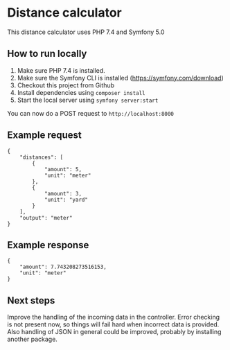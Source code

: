 # Distance calculator

This distance calculator uses PHP 7.4 and Symfony 5.0

## How to run locally

1. Make sure PHP 7.4 is installed.
1. Make sure the Symfony CLI is installed (https://symfony.com/download)
1. Checkout this project from Github
1. Install dependencies using `composer install`
1. Start the local server using `symfony server:start`

You can now do a POST request to `http://localhost:8000`

## Example request

    {
        "distances": [
            {
                "amount": 5,
                "unit": "meter"
            },
            {
                "amount": 3,
                "unit": "yard"
            }
        ],
        "output": "meter"
    }

## Example response

    {
        "amount": 7.743208273516153,
        "unit": "meter"
    }

## Next steps

Improve the handling of the incoming data in the controller. Error checking is not present now,
so things will fail hard when incorrect data is provided. Also handling of JSON in general
could be improved, probably by installing another package.
